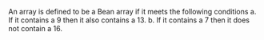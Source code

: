 An array is defined to be a Bean array if it meets the following conditions
a. If it contains a 9 then it also contains a 13.
b. If it contains a 7 then it does not contain a 16.
